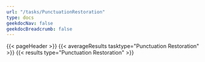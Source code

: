 ```yaml
---
url: "/tasks/PunctuationRestoration"
type: docs
geekdocNav: false
geekdocBreadcrumb: false
---
```


{{< pageHeader >}}
{{< averageResults tasktype="Punctuation Restoration" >}}
{{< results type="Punctuation Restoration" >}}
